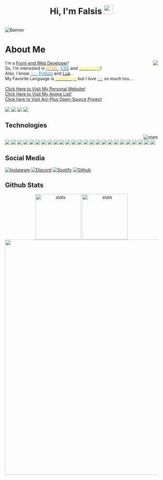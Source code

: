<div class="Introduction" align="center"> 
<h1>Hi, I'm Falsis <img src="https://raw.githubusercontent.com/barbecue/barbecue/master/media/wave.gif" height="30" weight="30"></h1><br>
</div>
<img src="https://cdn.discordapp.com/attachments/775822548519616562/989798953107210300/20220624_104706.png" alt="Banner" align="center">
<h1> About Me </h1>
<a href="https://falsisdev.ga"><img align="right" src="https://lanyard-profile-readme.vercel.app/api/539843855567028227"></a>
<div class="about-me" align="left">
I'm a <a href="https://en.wikipedia.org/wiki/Front-end_web_development" class="Text-red-500"> Front-end Web Developer</a>!<br>
So, I'm interested in <a href="https://en.wikipedia.org/wiki/HTML" class="Text-red-500" title="Hyper Text Markup Language"> <font color="orange">HTML</font></a>, <a href="https://en.wikipedia.org/wiki/CSS" class="Text-red-500" title="Cascading Style Sheets"> <font color="#1589FF">CSS</font></a> and <a href="https://en.wikipedia.org/wiki/JavaScript" title="JavaScript" class="Text-red-500"> <font color="yellow">JavaScript</font></a>!<br>
Also, I know <a href="https://en.wikipedia.org/wiki/Go_(programming_language)" class="Text-red-500" title="The Go Programming Language"><font color="#add8e6">Go</font></a>, <a href="https://en.wikipedia.org/wiki/Python_(programming_language)" class="Text-red-500" title="Python"><font color="#1589FF">Python</font></a> and <a href="https://tr.wikipedia.org/wiki/Lua_(programlama_dili)" class="Text-red-500">Lua</a>...<br>
My Favorite Language is <a href="https://en.wikipedia.org/wiki/JavaScript" title="JavaScript" class="Text-red-500"> <font color="yellow">JavaScript</font></a> but I love <a href="https://en.wikipedia.org/wiki/Go_(programming_language)" class="Text-red-500" title="The Go Programming Language"><font color="#add8e6">Go</font></a> so much too...<br></br>
<a href="https://falsisdev.repl.co/"> Click Here to Visit My Personal Website!</a><br>
<a href="https://github.com/falsisdev/falsisdev/blob/main/animes.md">Click Here to Visit My Anime List!</a><br>
<a href="https://github.com/ani-plus/website">Click here to Visit Ani-Plus Open-Source Project</a><br></br>
<a href="https://falsis.ga"><img src="https://img.shields.io/badge/os-Windows%2011-slateblue"></a> <a href="https://discord.com/users/539843855567028227"><img src="https://img.shields.io/badge/Falsis%238548-5865F2?style=flat&logo=discord&logoColor=white"></a> <a href="https://falsis.ga"><img src="https://img.shields.io/badge/Website-D14836?&color=57F287"></a> <a href="https://github.com/falsisdev"><img src="https://komarev.com/ghpvc/?username=falsisdev"></a>
</div>
<h2> Technologies </h2> 
<img align="right" src="https://github-readme-stats.vercel.app/api/top-langs/?username=falsisdev&theme=react&layout=compact" alt="stats"/>
<div class="technologies" align="left"><br>
<img src="https://img.shields.io/badge/HTML-323330?style=for-the-badge&logo=html5"> <img src="https://img.shields.io/badge/CSS-323330?style=for-the-badge&logo=css3&logoColor=2965f1"> <img src="https://img.shields.io/badge/TailwindCSS-323330?style=for-the-badge&logo=tailwindcss"> <img src="https://img.shields.io/badge/JavaScript-323330?style=for-the-badge&logo=javascript"> <img src="https://img.shields.io/badge/Nodejs-323330?style=for-the-badge&logo=node.js"> <img src="https://img.shields.io/badge/NPM-323330?style=for-the-badge&logo=npm"> <img src="https://img.shields.io/badge/Yarn-323330?style=for-the-badge&logo=yarn"> <img src="https://img.shields.io/badge/TypeScript-323330?style=for-the-badge&logo=typescript"> <img src="https://img.shields.io/badge/Vuejs-323330?style=for-the-badge&logo=vue.js"> <img src="https://img.shields.io/badge/Nuxtjs-323330?style=for-the-badge&logo=nuxt.js"> <img src="https://img.shields.io/badge/ReactNative-323330?style=for-the-badge&logo=react"> <img src="https://img.shields.io/badge/Express-323330?style=for-the-badge&logo=express"> <img src="https://img.shields.io/badge/Fastify-323330?style=for-the-badge&logo=fastify"> <img src="https://img.shields.io/badge/GO-323330?style=for-the-badge&logo=go"> <img src="https://img.shields.io/badge/GIT-323330?style=for-the-badge&logo=git"> <img src="https://img.shields.io/badge/Github-323330?style=for-the-badge&logo=github"> <img src="https://img.shields.io/badge/Discord-323330?style=for-the-badge&logo=discord"> <img src="https://img.shields.io/badge/Spotify-323330?style=for-the-badge&logo=spotify"> <img src="https://img.shields.io/badge/Crunchyroll-323330?style=for-the-badge&logo=crunchyroll"> <img src="https://img.shields.io/badge/Visual%20Studio%20Code-323330?style=for-the-badge&logo=visualstudiocode&logoColor=blue"> <img src="https://img.shields.io/badge/Atom-323330?style=for-the-badge&logo=atom"> <img src="https://img.shields.io/badge/Sublime%20Text-323330?style=for-the-badge&logo=sublimetext"> <img src="https://img.shields.io/badge/Firefox-323330?style=for-the-badge&logo=firefox"> <img src="https://img.shields.io/badge/Vivaldi-323330?style=for-the-badge&logo=vivaldi"> <img src="https://img.shields.io/badge/Windows%2011-323330?style=for-the-badge&logo=windows&logoColor=blue">
</div>
<div class="social">
 <h2> Social Media </h2> 
 <a href="https://instagram.com/falsisdev"><img src="https://img.shields.io/badge/falsisdev-323330.svg?&style=for-the-badge&logo=instagram&logoColor=white" alt="Instagram"></a> <a href="https://discord.com/users/539843855567028227"><img src="https://img.shields.io/badge/Falsis%20-323330.svg?&style=for-the-badge&logo=discord&logoColor=white" alt="Discord"></a> <a href="https://open.spotify.com/user/315l5ib3a4fd2obidm76lipspxji?si=0dbe8cea814847f9"><img src="https://img.shields.io/badge/Falsis%20-323330.svg?&style=for-the-badge&logo=spotify&logoColor=white" alt="Spotify"></a> <a href="https://github.com/falsisdev"><img src="https://img.shields.io/badge/FalsisDev%20-323330.svg?&style=for-the-badge&logo=github&logoColor=white" alt="Github"></a>
 </div>
 <h2> Github Stats </h2>
<div class="stats" align="center"> 
<a href="https://github.com/falsisdev"><img align="center" src="https://github-readme-stats.vercel.app/api?username=falsisdev&show_icons=true&theme=react" width="%100" height="150px" alt="stats"/></a>
<a href="https://falsis.ga"><img align="center" src="https://github-readme-streak-stats.herokuapp.com/?user=falsisdev&theme=react" width="%100" height="150px" alt="stats"/></a>
<a href="https://github.com/falsisdev"><img align="center" width="775" src="https://activity-graph.herokuapp.com/graph?username=falsisdev&bg_color=0D1117&color=5BCDEC&line=5BCDEC&point=FFFFFF&hide_border=true"></a>
</div>

